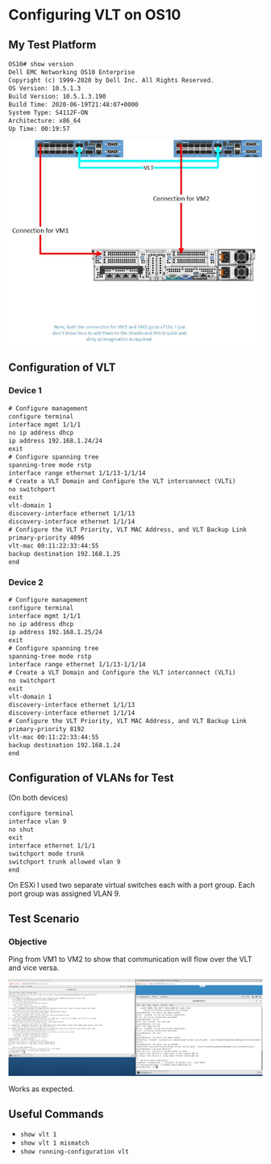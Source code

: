 # Configuring VLT on OS10

## My Test Platform

    OS10# show version
    Dell EMC Networking OS10 Enterprise
    Copyright (c) 1999-2020 by Dell Inc. All Rights Reserved.
    OS Version: 10.5.1.3
    Build Version: 10.5.1.3.190
    Build Time: 2020-06-19T21:48:07+0000
    System Type: S4112F-ON
    Architecture: x86_64
    Up Time: 00:19:57

![](images/diagram.jpg)
    
## Configuration of VLT

### Device 1

    # Configure management
    configure terminal
    interface mgmt 1/1/1
    no ip address dhcp
    ip address 192.168.1.24/24
    exit
    # Configure spanning tree
    spanning-tree mode rstp
    interface range ethernet 1/1/13-1/1/14
    # Create a VLT Domain and Configure the VLT interconnect (VLTi)
    no switchport
    exit
    vlt-domain 1
    discovery-interface ethernet 1/1/13
    discovery-interface ethernet 1/1/14
    # Configure the VLT Priority, VLT MAC Address, and VLT Backup Link
    primary-priority 4096
    vlt-mac 00:11:22:33:44:55
    backup destination 192.168.1.25
    end

### Device 2

    # Configure management
    configure terminal
    interface mgmt 1/1/1
    no ip address dhcp
    ip address 192.168.1.25/24
    exit
    # Configure spanning tree
    spanning-tree mode rstp
    interface range ethernet 1/1/13-1/1/14
    # Create a VLT Domain and Configure the VLT interconnect (VLTi)
    no switchport
    exit
    vlt-domain 1
    discovery-interface ethernet 1/1/13
    discovery-interface ethernet 1/1/14
    # Configure the VLT Priority, VLT MAC Address, and VLT Backup Link
    primary-priority 8192
    vlt-mac 00:11:22:33:44:55
    backup destination 192.168.1.24
    end

## Configuration of VLANs for Test

(On both devices)

    configure terminal
    interface vlan 9
    no shut
    exit
    interface ethernet 1/1/1
    switchport mode trunk
    switchport trunk allowed vlan 9
    end

On ESXi I used two separate virtual switches each with a port group. Each port group was assigned VLAN 9.

## Test Scenario

### Objective

Ping from VM1 to VM2 to show that communication will flow over the VLT and vice versa.

![](images/working.PNG)

Works as expected.

## Useful Commands

- `show vlt 1`
- `show vlt 1 mismatch`
- `show running-configuration vlt`